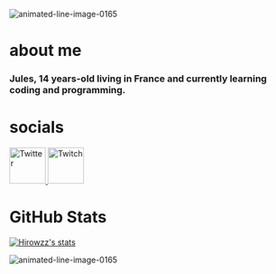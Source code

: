 <a src="https://www.animatedimages.org/cat-lines-562.htm"><img src="https://www.animatedimages.org/data/media/562/animated-line-image-0165.gif" border="0" alt="animated-line-image-0165" /></a>

# about me 
### Jules, 14 years-old living in France and currently learning coding and programming. 

# socials 
   <a href="https://twitter.com/Hirowzzzz">                                               
      <img alt="Twitter" src="https://cdn-icons-png.flaticon.com/512/124/124021.png"       
      width="64" height="64">                                                            
   </a>
   
   <a href="https://www.twitch.tv/hirowzz_">                                               
      <img alt="Twitch" src="https://assets.stickpng.com/images/580b57fcd9996e24bc43c540.png"       
      width="64" height="64">                                                            
   </a> 

# GitHub Stats 

[![Hirowzz's stats](https://github-readme-stats.vercel.app/api?username=hirowzz&show_icons=true&theme=tokyonight)](https://github.com/hirowzz/github-readme-stats)

<a src="https://www.animatedimages.org/cat-lines-562.htm"><img src="https://www.animatedimages.org/data/media/562/animated-line-image-0165.gif" border="0" alt="animated-line-image-0165" /></a>
